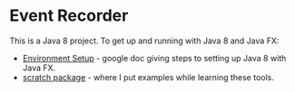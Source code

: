 # Event Recorder
This is a Java 8 project. To get up and running with Java 8 and Java FX:

- [Environment Setup](https://docs.google.com/document/d/1A7WIhlN8fBmiSpRusua9_yXuhKxYCR0jw-FPIbSAmH0/edit) - google doc giving steps to setting up Java 8 with Java FX.
- [scratch package](https://github.com/biffbyrd/event-recorder/tree/master/src/com/threebird/scratch) - where I put examples while learning these tools.
